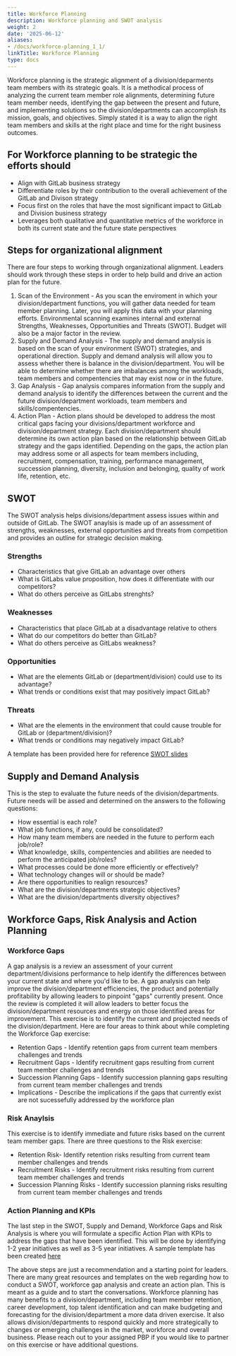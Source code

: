 ```yaml
---
title: Workforce Planning
description: Workforce planning and SWOT analysis
weight: 2
date: '2025-06-12'
aliases:
- /docs/workforce-planning_1_1/
linkTitle: Workforce Planning
type: docs
---
```


Workforce planning is the strategic alignment of a division/deparments team members with its strategic goals.  It is a methodical process of analyzing the current team member role alignments, determining future team member needs, identifying the gap between the present and future, and implementing solutions so the division/departments can accomplish its mission, goals, and objectives. Simply stated it is a way to align the right team members and skills at the right place and time for the right business outcomes.

## For Workforce planning to be strategic the efforts should

- Align with GitLab business strategy
- Differentiate roles by their contribution to the overall achievement of the GitLab and Divison strategy
- Focus first on the roles that have the most significant impact to GitLab and Division business strategy
- Leverages both qualitative and quantitative metrics of the workforce in both its current state and the future state perspectives

## Steps for organizational alignment

There are four steps to working through organizational alignment.  Leaders should work through these steps in order to help build and drive an action plan for the future.

1. Scan of the Environment - As you scan the enviroment in which your division/department functions, you will gather data needed for team member planning.  Later, you will apply this data with your planning efforts.  Environmental scanning examines internal and external Strengths, Weaknesses, Opportunities and Threats (SWOT).  Budget will also be a major factor in the review.
1. Supply and Demand Analysis - The supply and demand analysis is based on the scan of your environment (SWOT) strategies, and operational direction.  Supply and demand analysis will allow you to assess whether there is balance in the division/department.  You will be able to determine whether there are imbalances among the workloads, team members and compentencies that may exist now or in the future.
1. Gap Analysis - Gap analysis compares information from the supply and demand analysis to identify the differences between the current and the future division/department workloads, team members and skills/compentencies.
1. Action Plan - Action plans should be developed to address the most critical gaps facing your divisions/department workforce and division/department strategy.  Each division/department should determine its own action plan based on the relationship between GitLab strategy and the gaps identified.  Depending on the gaps, the action plan may address some or all aspects for team members including, recruitment, compensation, training, performance management, succession planning, diversity, inclusion and belonging, quality of work life, retention, etc.

## SWOT

The SWOT analysis helps divisions/department assess issues within and outside of GitLab.  The SWOT anaylsis is made up of an assessment of strengths, weaknesses, external opportunities and threats from competition and provides an outline for strategic decision making.

### Strengths

- Characteristics that give GitLab an advantage over others
- What is GitLabs value proposition, how does it differentiate with our competitors?
- What do others perceive as GitLabs strenghts?

### Weaknesses

- Characteristics that place GitLab at a disadvantage relative to others
- What do our competitors do better than GitLab?
- What do others perceive as GitLabs weakness?

### Opportunities

- What are the elements GitLab or (department/division) could use to its advantage?
- What trends or conditions exist that may positively impact GitLab?

### Threats

- What are the elements in the environment that could cause trouble for GitLab or (department/division)?
- What trends or conditions may negatively impact GitLab?

A template has been provided here for reference [SWOT slides](https://docs.google.com/presentation/d/1C-TJZ73pQaPiNzvJmn29iG8Rz0pSkWxVNZ-J_7HkPVg/edit#slide=id.g7cfc573816_1_22)

## Supply and Demand Analysis

This is the step to evaluate the future needs of the division/departments.  Future needs will be assed and determined on the answers to the following questions:

- How essential is each role?
- What job functions, if any, could be consolidated?
- How many team members are needed in the future to perform each job/role?
- What knowledge, skills, compentencies and abilities are needed to perform the anticipated job/roles?
- What processes could be done more efficiently or effectively?
- What technology changes will or should be made?
- Are there opportunities to realign resources?
- What are the division/departments strategic objectives?
- What are the division/departments diversity objectives?

## Workforce Gaps, Risk Analysis and Action Planning

### Workforce Gaps

A gap analysis is a review an assessment of your current department/divisions performance to help identify the differences between your current state and where you'd like to be.  A gap analysis can help improve the division/department efficiencies, the product and potentially profitability by allowing leaders to pinpoint "gaps" currently present.  Once the review is completed it will allow leaders to better focus the division/department resources and energy on those identified areas for improvement.  This exercise is to identify the current and projected needs of the division/department.  Here are four areas to think about while completing the Workforce Gap exercise:

- Retention Gaps - Identify retention gaps from current team members challenges and trends
- Recruitment Gaps - Identify recruitment gaps resulting from current team member challenges and trends
- Succession Planning Gaps - Identify succession planning gaps resulting from current team member challenges and trends
- Implications - Describe the implications if the gaps that currently exist are not sucessefully addressed by the workforce plan

### Risk Anaylsis

This exercise is to identify immediate and future risks based on the current team member gaps.  There are three questions to the Risk exercise:

- Retention Risk- Identify retention risks resulting from current team member challenges and trends
- Recruitment Risks - Identify recruitment risks resulting from current team member challenges and trends
- Succession Planning Risks - Identify succession planning risks resulting from current team member challenges and trends

### Action Planning and KPIs

The last step in the SWOT, Supply and Demand, Workforce Gaps and Risk Analysis is where you will formulate a specific Action Plan with KPIs to address the gaps that have been identified.  This will be done by identifying 1-2 year initiatives as well as 3-5 year initiatives.  A sample template has been created [here](https://docs.google.com/presentation/d/1qg5UJXscGeGpj_iaSCRSaRvDKzIso7A-gSb_No9Ashs/edit#slide=id.g7cfc573816_6_61)

The above steps are just a recommendation and a starting point for leaders.  There are many great resources and templates on the web regarding how to conduct a SWOT, workforce gap analysis and create an action plan.  This is meant as a guide and to start the conversations.  Workforce planning has many benefits to a division/department, including team member retention, career development, top talent identification and can make budgeting and forecasting for the division/department a more data driven exercise.  It also allows division/departments to respond quickly and more strategically to changes or emerging challenges in the market, workforce and overall business.  Please reach out to your assigned PBP if you would like to partner on this exercise or have additional questions.
